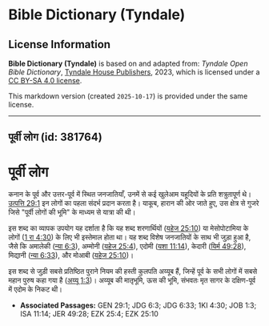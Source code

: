 # Bible Dictionary (Tyndale)

## License Information

**Bible Dictionary (Tyndale)** is based on and adapted from: _Tyndale Open Bible Dictionary_, [Tyndale House Publishers](https://tyndaleopenresources.com/), 2023, which is licensed under a [CC BY-SA 4.0 license](https://creativecommons.org/licenses/by-sa/4.0/legalcode.en).

This markdown version (created `2025-10-17`) is provided under the same license.



--------------------------------

## पूर्वी लोग (id: 381764)

पूर्वी लोग
==========

कनान के पूर्व और उत्तर\-पूर्व में स्थित जनजातियाँ, उनमें से कई खुलेआम यहूदियों के प्रति शत्रुतापूर्ण थे। [उत्पत्ति 29:1](https://ref.ly/Gen29:1) इन लोगों का पहला संदर्भ प्रदान करता है। याकूब, हारान की ओर जाते हुए, उस क्षेत्र से गुजरे जिसे "पूर्वी लोगों की भूमि" के माध्यम से यात्रा की थी।

इस शब्द का व्यापक उपयोग यह दर्शाता है कि यह शब्द शरणार्थियों ([यहेज 25:10](https://ref.ly/Ezek25:10)) या मेसोपोटामिया के लोगों ([1 रा 4:30](https://ref.ly/1Kgs4:30)) के लिए भी इस्तेमाल होता था। यह शब्द विशेष जनजातियों के साथ भी जुड़ा हुआ है, जैसे कि अमालेकी ([न्या 6:3](https://ref.ly/Judg6:3)), अम्मोनी ([यहेज 25:4](https://ref.ly/Ezek25:4)), एदोमी ([यशा 11:14](https://ref.ly/Isa11:14)), केदारी ([यिर्म 49:28](https://ref.ly/Jer49:28)), मिद्यानी ([न्या 6:33](https://ref.ly/Judg6:33)), और मोआबी ([यहेज 25:10](https://ref.ly/Ezek25:10))।

इस शब्द से जुड़ी सबसे प्रतिष्ठित पुराने नियम की हस्ती कुलपति अय्यूब हैं, जिन्हें पूर्व के सभी लोगों में सबसे महान पुरुष कहा गया है ([अय्यू 1:3](https://ref.ly/Job1:3))। अय्यूब की मातृभूमि, ऊस की भूमि, संभवतः मृत सागर के दक्षिण\-पूर्व में एदोम के निकट थी।

* **Associated Passages:** GEN 29:1; JDG 6:3; JDG 6:33; 1KI 4:30; JOB 1:3; ISA 11:14; JER 49:28; EZK 25:4; EZK 25:10

